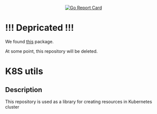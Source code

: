 
<p align="center">
  <a href="https://goreportcard.com/report/github.com/kaasops/k8s-utils">
    <img src="https://goreportcard.com/badge/github.com/kaasops/k8s-utils" alt="Go Report Card">
  </a>
</p>

# !!! Depricated !!!
We found [this](https://github.com/kubernetes-sigs/controller-runtime/blob/main/pkg/controller/controllerutil/controllerutil.go) package.

At some point, this repository will be deleted.

# K8S utils

## Description

This repository is used as a library for creating resources in Kubernetes cluster

